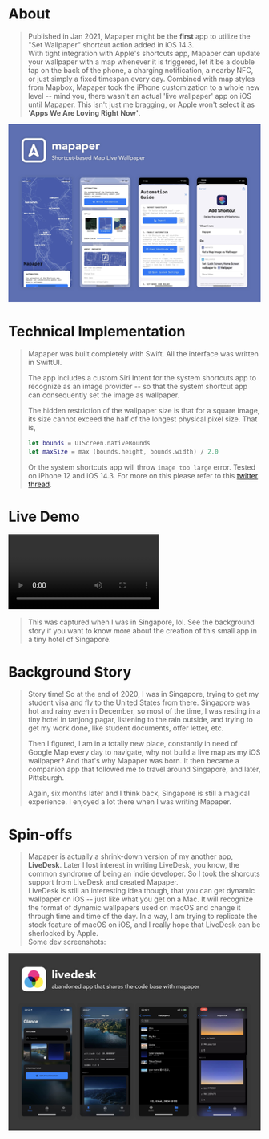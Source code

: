 # About
> Published in Jan 2021, Mapaper might be the **first** app to utilize the "Set Wallpaper" shortcut action added in iOS 14.3.  
> With tight integration with Apple's shortcuts app, Mapaper can update your wallpaper with a map whenever it is triggered, let it be a double tap on the back of the phone, a charging notification, a nearby NFC, or just simply a fixed timespan every day. Combined with map styles from Mapbox, Mapaper took the iPhone customization to a whole new level -- mind you, there wasn't an actual 'live wallpaper' app on iOS until Mapaper.
> This isn't just me bragging, or Apple won't select it as **'Apps We Are Loving Right Now'**.  

![](banner.jpg)

# Technical Implementation
> Mapaper was built completely with Swift. All the interface was written in SwiftUI. 
> 
> The app includes a custom Siri Intent for the system shortcuts app to recognize as an image provider -- 
> so that the system shortcut app can consequently set the image as wallpaper.
> 
> The hidden restriction of the wallpaper size is that for a square image, its size cannot exceed the half of the longest physical pixel size. That is, 
> ```Swift
> let bounds = UIScreen.nativeBounds
> let maxSize = max (bounds.height, bounds.width) / 2.0
> ``` 
> 
> Or the system shortcuts app will throw `image too large` error. Tested on iPhone 12 and iOS 14.3. For more on this please refer to this [twitter thread](https://twitter.com/JustZht/status/1343601307446210570). 

# Live Demo
<video class="video-js vjs-default-skin vjs-big-play-centered" controls data='{ "fluid": true, "techOrder": ["youtube"], "sources": [{ "type": "video/youtube", "src": "https://youtu.be/nTjN_pdrpYA"}] }' > </video>

> This was captured when I was in Singapore, lol. See the background story if you want to know more about the creation of this small app in a tiny hotel of Singapore.

# Background Story
> Story time! So at the end of 2020, I was in Singapore, trying to get my student visa and fly to the United States from there. Singapore was hot and rainy even in December,
> so most of the time, I was resting in a tiny hotel in tanjong pagar, listening to the rain outside, and trying to get my work done, like student documents, offer letter, etc.
> 
> Then I figured, I am in a totally new place, constantly in need of Google Map every day to navigate, why not build a live map as my iOS wallpaper?
> And that's why Mapaper was born. It then became a companion app that followed me to travel around Singapore, and later, Pittsburgh.
> 
> Again, six months later and I think back, Singapore is still a magical experience. I enjoyed a lot there when I was writing Mapaper. 

# Spin-offs
> Mapaper is actually a shrink-down version of my another app, **LiveDesk**. Later I lost interest in writing LiveDesk, you know, the common syndrome of being an indie developer.
> So I took the shorcuts support from LiveDesk and created Mapaper.  
> LiveDesk is still an interesting idea though, that you can get dynamic wallpaper on iOS -- just like what you get on a Mac. It will recognize the format of dynamic wallpapers used on macOS and change it through time and time of the day. In a way, I am trying to replicate the stock feature of macOS on iOS, and I really hope that LiveDesk can be sherlocked by Apple.  
> Some dev screenshots:

![](livedesk.jpg)